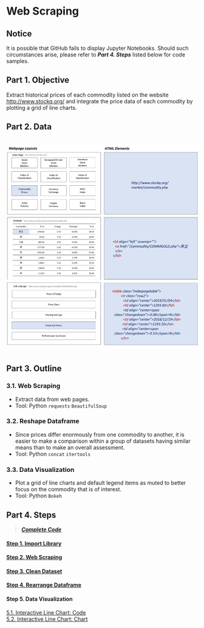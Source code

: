 # Web Scraping
## Notice
It is possible that GitHub fails to display Jupyter Notebooks. Should such circumstances arise, please refer to ***Part 4. Steps*** listed below for code samples.

## Part 1. Objective
Extract historical prices of each commodity listed on the website http://www.stockq.org/ and integrate the price data of each commodity by plotting a grid of line charts.

## Part 2. Data
<br>
<div align=center><img src="https://github.com/lclh813/Parser/blob/master/Pic/2_Data.png"/></div>
<br>

## Part 3. Outline
### 3.1. Web Scraping
- Extract data from web pages.
- Tool: Python ```requests``` ```BeautifulSoup```

### 3.2. Reshape Dataframe
- Since prices differ enormously from one commodity to another, it is easier to make a comparison within a group of datasets having similar means than to make an overall assessment.   
- Tool: Python ```concat``` ```itertools``` 

### 3.3. Data Visualization
- Plot a grid of line charts and default legend items as muted to better focus on the commodity that is of interest.
- Tool: Python ```Bokeh```

## Part 4. Steps
> [***Complete Code***](https://nbviewer.jupyter.org/github/lclh813/Parser/blob/master/6_CompleteCode.ipynb)
#### [Step 1. Import Library](https://nbviewer.jupyter.org/github/lclh813/Parser/blob/master/1_ImportLibrary.ipynb)
#### [Step 2. Web Scraping](https://nbviewer.jupyter.org/github/lclh813/Parser/blob/master/2_WebScraping.ipynb)
#### [Step 3. Clean Dataset](https://nbviewer.jupyter.org/github/lclh813/Parser/blob/master/3_CleanDataset.ipynb)
#### [Step 4. Rearrange Dataframe](https://nbviewer.jupyter.org/github/lclh813/Parser/blob/master/4_ReshapeDataframe.ipynb)
#### Step 5. Data Visualization
[5.1. Interactive Line Chart: Code](https://nbviewer.jupyter.org/github/lclh813/Parser/blob/master/5_DataVisualization.ipynb)  
[5.2. Interactive Line Chart: Chart](https://lclh813.github.io/Web_Scraping/5_InteractiveLineChart.html)
